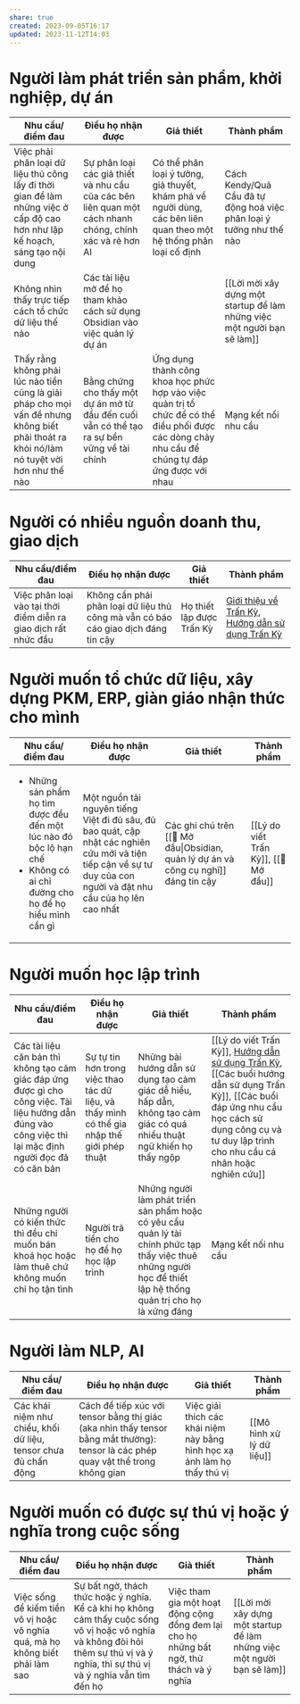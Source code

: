 ```yaml
---
share: true
created: 2023-09-05T16:17
updated: 2023-11-12T14:03
---
```

# Người làm phát triển sản phẩm, khởi nghiệp, dự án

| Nhu cầu/điểm đau                                                                                                                           | Điều họ nhận được                                                                                        | Giả thiết                                                                                                                                        | Thành phẩm                                                              |
| ------------------------------------------------------------------------------------------------------------------------------------------ | -------------------------------------------------------------------------------------------------------- | ------------------------------------------------------------------------------------------------------------------------------------------------ | ----------------------------------------------------------------------- |
| Việc phải phân loại dữ liệu thủ công lấy đi thời gian để làm những việc ở cấp độ cao hơn như lập kế hoạch, sáng tạo nội dung               | Sự phân loại các giả thiết và nhu cầu của các bên liên quan một cách nhanh chóng, chính xác và rẻ hơn AI | Có thể phân loại ý tưởng, giả thuyết, khám phá về người dùng, các bên liên quan theo một hệ thống phân loại cố định                              | Cách Kendy/Quả Cầu đã tự động hoá việc phân loại ý tưởng như thế nào    |
| Không nhìn thấy trực tiếp cách tổ chức dữ liệu thế nào                                                                                     | Các tài liệu mở để họ tham khảo cách sử dụng Obsidian vào việc quản lý dự án                             |                                                                                                                                                  | [[Lời mời xây dựng một startup để làm những việc một người bạn sẽ làm]] |
| Thấy rằng không phải lúc nào tiền cũng là giải pháp cho mọi vấn đề nhưng không biết phải thoát ra khỏi nó/làm nó tuyệt vời hơn như thế nào | Bằng chứng cho thấy một dự án mở từ đầu đến cuối vẫn có thể tạo ra sự bền vững về tài chính              | Ứng dụng thành công khoa học phức hợp vào việc quản trị tổ chức để có thể điều phối được các dòng chảy nhu cầu để chúng tự đáp ứng được với nhau | Mạng kết nối nhu cầu                                                    |
#  Người có nhiều nguồn doanh thu, giao dịch
| Nhu cầu/điểm đau                                                | Điều họ nhận được                                                                  | Giả thiết                 | Thành phẩm                                                                                                                                                                                                                                                                                                                                                                                                                                                                                                                                                                                                                                                                                                                                                                                                                                                    |
| --------------------------------------------------------------- | ---------------------------------------------------------------------------------- | ------------------------- | ------------------------------------------------------------------------------------------------------------------------------------------------------------------------------------------------------------------------------------------------------------------------------------------------------------------------------------------------------------------------------------------------------------------------------------------------------------------------------------------------------------------------------------------------------------------------------------------------------------------------------------------------------------------------------------------------------------------------------------------------------------------------------------------------------------------------------------------------------------- |
| Việc phân loại vào tại thời điểm diễn ra giao dịch rất nhức đầu | Không cần phải phân loại dữ liệu thủ công mà vẫn có báo cáo giao dịch đáng tin cậy | Họ thiết lập được Trấn Kỳ | [Giới thiệu về Trấn Kỳ](https://lậptrình.quảcầu.cc/%F0%9F%91%8FTr%E1%BA%A5n%20K%E1%BB%B3/?utm_source=CW+Obsidian%2C+qu%E1%BA%A3n+l%C3%BD+d%E1%BB%B1+%C3%A1n+v%C3%A0+c%C3%B4ng+c%E1%BB%A5+ngh%C4%A9+%C2%BB+K%E1%BA%BF+ho%E1%BA%A1ch+ph%C3%A1t+tri%E1%BB%83n+Tr%E1%BA%A5n+K%E1%BB%B3&utm_medium=vault&utm_campaign=Tr%E1%BA%A5n+K%E1%BB%B3&utm_content=th%C3%A0nh+ph%E1%BA%A9m), [Hướng dẫn sử dụng Trấn Kỳ](https://lậptrình.quảcầu.cc/%F0%9F%91%8Ftr%E1%BA%A5n%20k%E1%BB%B3%2Fh%C6%B0%E1%BB%9Bng%20d%E1%BA%ABn%20s%E1%BB%AD%20d%E1%BB%A5ng%20tr%E1%BA%A5n%20k%E1%BB%B3%2F?utm_source=CW+Obsidian%2C+qu%E1%BA%A3n+l%C3%BD+d%E1%BB%B1+%C3%A1n+v%C3%A0+c%C3%B4ng+c%E1%BB%A5+ngh%C4%A9+%C2%BB+K%E1%BA%BF+ho%E1%BA%A1ch+ph%C3%A1t+tri%E1%BB%83n+Tr%E1%BA%A5n+K%E1%BB%B3&utm_medium=vault&utm_campaign=Tr%E1%BA%A5n+K%E1%BB%B3&utm_content=th%C3%A0nh+ph%E1%BA%A9m) |

#  Người muốn tổ chức dữ liệu, xây dựng PKM, ERP, giàn giáo nhận thức cho mình
| Nhu cầu/điểm đau                                                                                                                               | Điều họ nhận được                                                                                                                                                  | Giả thiết                                                                            | Thành phẩm                            |
| ---------------------------------------------------------------------------------------------------------------------------------------------- | ------------------------------------------------------------------------------------------------------------------------------------------------------------------ | ------------------------------------------------------------------------------------ | ------------------------------------- |
| <ul><li>Những sản phẩm họ tìm được đều đến một lúc nào đó bộc lộ hạn chế</li><li>Không có ai chỉ đường cho họ để họ hiểu mình cần gì</li></ul> | Một nguồn tài nguyên tiếng Việt đi đủ sâu, đủ bao quát, cập nhật các nghiên cứu mới và tiện tiếp cận về sự tư duy của con người và đặt nhu cầu của họ lên cao nhất | Các ghi chú trên [[🌟 Mở đầu\|Obsidian, quản lý dự án và công cụ nghĩ]] đáng tin cậy | [[Lý do viết Trấn Kỳ]], [[🌟 Mở đầu]] |

# Người muốn học lập trình
| Nhu cầu/điểm đau                                                                                                                                          | Điều họ nhận được                                                                           | Giả thiết                                                                                                                                                        | Thành phẩm                                                                                                                                                                                                                                                                                                                                                                                                                                                                                                                                                                                                            |
| --------------------------------------------------------------------------------------------------------------------------------------------------------- | ------------------------------------------------------------------------------------------- | ---------------------------------------------------------------------------------------------------------------------------------------------------------------- | --------------------------------------------------------------------------------------------------------------------------------------------------------------------------------------------------------------------------------------------------------------------------------------------------------------------------------------------------------------------------------------------------------------------------------------------------------------------------------------------------------------------------------------------------------------------------------------------------------------------- |
| Các tài liệu căn bản thì không tạo cảm giác đáp ứng được gì cho công việc. Tài liệu hướng dẫn đúng vào công việc thì lại mặc định người đọc đã có căn bản | Sự tự tin hơn trong việc thao tác dữ liệu, và thấy mình có thể gia nhập thế giới phép thuật | Những bài hướng dẫn sử dụng tạo cảm giác dễ hiểu, hấp dẫn, không tạo cảm giác có quá nhiều thuật ngữ khiến họ thấy ngộp                                          | [[Lý do viết Trấn Kỳ]], [Hướng dẫn sử dụng Trấn Kỳ](https://lậptrình.quảcầu.cc/%F0%9F%91%8FTr%E1%BA%A5n%20K%E1%BB%B3/H%C6%B0%E1%BB%9Bng%20d%E1%BA%ABn%20s%E1%BB%AD%20d%E1%BB%A5ng%20Tr%E1%BA%A5n%20K%E1%BB%B3/?utm_source=CW+Obsidian%2C+qu%E1%BA%A3n+l%C3%BD+d%E1%BB%B1+%C3%A1n+v%C3%A0+c%C3%B4ng+c%E1%BB%A5+ngh%C4%A9+%C2%BB+K%E1%BA%BF+ho%E1%BA%A1ch+ph%C3%A1t+tri%E1%BB%83n+Tr%E1%BA%A5n+K%E1%BB%B3&utm_medium=vault&utm_campaign=Tr%E1%BA%A5n+K%E1%BB%B3), [[Các buổi hướng dẫn sử dụng Trấn Kỳ]], [[Các buổi đáp ứng nhu cầu học cách sử dụng công cụ và tư duy lập trình cho nhu cầu cá nhân hoặc nghiên cứu]] |
| Những người có kiến thức thì đều chỉ muốn bán khoá học hoặc làm thuê chứ không muốn chỉ họ tận tình                                                       | Người trả tiền cho họ để họ học lập trình                                                   | Những người làm phát triển sản phẩm hoặc có yêu cầu quản lý tài chính phức tạp thấy việc thuê những người học để thiết lập hệ thống quản trị cho họ là xứng đáng | Mạng kết nối nhu cầu                                                                                                                                                                                                                                                                                                                                                                                                                                                                                                                                                                                                  |

# Người làm NLP, AI
| Nhu cầu/điểm đau                                                | Điều họ nhận được                                                                                                                  | Giả thiết                                                                 | Thành phẩm                |
| --------------------------------------------------------------- | ---------------------------------------------------------------------------------------------------------------------------------- | ------------------------------------------------------------------------- | ------------------------- |
| Các khái niệm như chiều, khối dữ liệu, tensor chưa đủ chấn động | Cách để tiếp xúc với tensor bằng thị giác (aka nhìn thấy tensor bằng mắt thường): tensor là các phép quay vật thể trong không gian | Việc giải thích các khái niệm này bằng hình học xạ ảnh làm họ thấy thú vị | [[Mô hình xử lý dữ liệu]] |

#  Người muốn có được sự thú vị hoặc ý nghĩa trong cuộc sống
| Nhu cầu/điểm đau                                                              | Điều họ nhận được                                                                                                                                                                  | Giả thiết                                                                                | Thành phẩm                                                              |
| ----------------------------------------------------------------------------- | ---------------------------------------------------------------------------------------------------------------------------------------------------------------------------------- | ---------------------------------------------------------------------------------------- | ----------------------------------------------------------------------- |
| Việc sống để kiếm tiền vô vị hoặc vô nghĩa quá, mà họ không biết phải làm sao | Sự bất ngờ, thách thức hoặc ý nghĩa. Kể cả khi họ không cảm thấy cuộc sống vô vị hoặc vô nghĩa và không đòi hỏi thêm sự thú vị và ý nghĩa, thì sự thú vị và ý nghĩa vẫn tìm đến họ | Việc tham gia một hoạt động cộng đồng đem lại cho họ những bất ngờ, thử thách và ý nghĩa | [[Lời mời xây dựng một startup để làm những việc một người bạn sẽ làm]] |